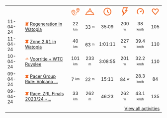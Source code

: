 <table>
    <tr>
        <th></th>
        <th></th>
        <th align="center"><img src="https://raw.githubusercontent.com/robiningelbrecht/strava-activities/master/public/distance.svg" width="30" alt="distance" title="distance"/></th>
        <th align="center"><img src="https://raw.githubusercontent.com/robiningelbrecht/strava-activities/master/public/elevation.svg" width="30" alt="elevation" title="elevation"/></th>
        <th align="center"><img src="https://raw.githubusercontent.com/robiningelbrecht/strava-activities/master/public/time.svg" width="30" alt="time" title="time"/></th>
        <th align="center"><img src="https://raw.githubusercontent.com/robiningelbrecht/strava-activities/master/public/average-watt.svg" width="30" alt="average watts" title="average watts"/></th>
        <th align="center"><img src="https://raw.githubusercontent.com/robiningelbrecht/strava-activities/master/public/average-speed.svg" width="30" alt="average speed" title="average speed"/></th>
        <th align="center"><img src="https://raw.githubusercontent.com/robiningelbrecht/strava-activities/master/public/heart-rate.svg" width="30" alt="average heart rate" title="average heart rate"/></th>
    </tr>
            <tr>
            <td>11-04-24</td>
            <td>
                                <img src="https://raw.githubusercontent.com/robiningelbrecht/strava-activities/master/public/activity-virtual-ride-zwift.svg" width="12" alt="Regeneration in Watopia" title="Regeneration in Watopia"/>
<a href="https://www.strava.com/activities/11158715886" title="Kcal: 402 | Gear: None ">Regeneration in Watopia</a>
            </td>
            <td align="center">22 <sup><sub>km</sub></sup></td>
            <td align="center">33 <sup><sub>m</sub></sup></td>
            <td align="center">35:09</td>
            <td align="center">200 <sup><sub>w</sub></sup></td>
            <td align="center">38 <sup><sub>km/h</sub></sup></td>
            <td align="center">105</td>
        </tr>
            <tr>
            <td>11-04-24</td>
            <td>
                                <img src="https://raw.githubusercontent.com/robiningelbrecht/strava-activities/master/public/activity-virtual-ride-zwift.svg" width="12" alt="Zone 2 #1 in Watopia" title="Zone 2 #1 in Watopia"/>
<a href="https://www.strava.com/activities/11158312194" title="Kcal: 796 | Gear: None ">Zone 2 #1 in Watopia</a>
            </td>
            <td align="center">40 <sup><sub>km</sub></sup></td>
            <td align="center">63 <sup><sub>m</sub></sup></td>
            <td align="center">1:01:11</td>
            <td align="center">227 <sup><sub>w</sub></sup></td>
            <td align="center">39.4 <sup><sub>km/h</sub></sup></td>
            <td align="center">110</td>
        </tr>
            <tr>
            <td>10-04-24</td>
            <td>
                <img src="https://raw.githubusercontent.com/robiningelbrecht/strava-activities/master/public/activity-ride.svg" width="12" alt="Voorritje + WTC Ruyslee" title="Voorritje + WTC Ruyslee"/>
<a href="https://www.strava.com/activities/11152038988" title="Kcal: 2558 | Gear: None ">Voorritje + WTC Ruyslee</a>
            </td>
            <td align="center">101 <sup><sub>km</sub></sup></td>
            <td align="center">233 <sup><sub>m</sub></sup></td>
            <td align="center">3:08:55</td>
            <td align="center">201 <sup><sub>w</sub></sup></td>
            <td align="center">32.2 <sup><sub>km/h</sub></sup></td>
            <td align="center">110</td>
        </tr>
            <tr>
            <td>09-04-24</td>
            <td>
                                <img src="https://raw.githubusercontent.com/robiningelbrecht/strava-activities/master/public/activity-virtual-ride-zwift.svg" width="12" alt="Pacer Group Ride: Volcano Circuit in Watopia with Miguel" title="Pacer Group Ride: Volcano Circuit in Watopia with Miguel"/>
<a href="https://www.strava.com/activities/11144050300" title="Kcal: 73 | Gear: None ">Pacer Group Ride: Volcano ...</a>
            </td>
            <td align="center">7 <sup><sub>km</sub></sup></td>
            <td align="center">22 <sup><sub>m</sub></sup></td>
            <td align="center">15:11</td>
            <td align="center">84 <sup><sub>w</sub></sup></td>
            <td align="center">28.3 <sup><sub>km/h</sub></sup></td>
            <td align="center">84</td>
        </tr>
            <tr>
            <td>09-04-24</td>
            <td>
                                <img src="https://raw.githubusercontent.com/robiningelbrecht/strava-activities/master/public/activity-virtual-ride-zwift.svg" width="12" alt="Race: ZRL Finals 2023/24 - Open EMEAE Division A1 Plate Semi-Final - Pool 2  on Rolling Highlands in Scotland" title="Race: ZRL Finals 2023/24 - Open EMEAE Division A1 Plate Semi-Final - Pool 2  on Rolling Highlands in Scotland"/>
<a href="https://www.strava.com/activities/11143896330" title="Kcal: 705 | Gear: None ">Race: ZRL Finals 2023/24 -...</a>
            </td>
            <td align="center">33 <sup><sub>km</sub></sup></td>
            <td align="center">262 <sup><sub>m</sub></sup></td>
            <td align="center">46:23</td>
            <td align="center">262 <sup><sub>w</sub></sup></td>
            <td align="center">43.1 <sup><sub>km/h</sub></sup></td>
            <td align="center">135</td>
        </tr>
                <tr>
            <td colspan="8" align="right"><a href="https://github.com/robiningelbrecht/strava-activities#activities">View all activities</a></td>
        </tr>
    </table>
